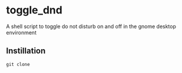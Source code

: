 # toggle_dnd
A shell script to toggle do not disturb on and off in the gnome desktop environment

## Instillation
```git clone ```